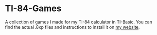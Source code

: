 # TI-84-Games
A collection of games I made for my TI-84 calculator in TI-Basic. You can find the actual .8xp files and instructions to install it on [my website](https://thiboshoekje-2.be/TI-84Games).
